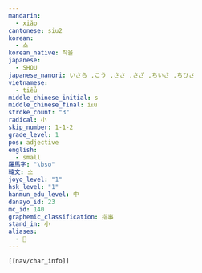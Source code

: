 ```yaml
---
mandarin:
  - xiǎo
cantonese: siu2
korean:
  - 소
korean_native: 작을
japanese:
  - SHOU
japanese_nanori: いさら ,こう ,ささ ,さざ ,ちいさ ,ちひさ
vietnamese:
  - tiểu
middle_chinese_initial: s
middle_chinese_final: iᴇu
stroke_count: "3"
radical: 小
skip_number: 1-1-2
grade_level: 1
pos: adjective
english:
  - small
羅馬字: "\bso"
韓文: 소
joyo_level: "1"
hsk_level: "1"
hanmun_edu_level: 中
danayo_id: 23
mc_id: 140
graphemic_classification: 指事
stand_in: 小
aliases:
  - 𡮐
---
```

```meta-bind-embed
[[nav/char_info]]
```